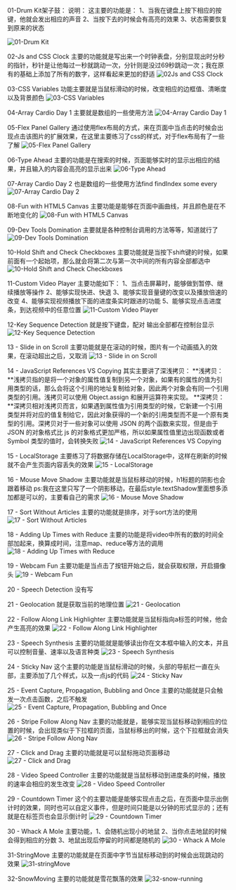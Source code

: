 ﻿
01-Drum Kit架子鼓：
说明：
这主要的功能是：
1、当我在键盘上按下相应的按键，他就会发出相应的声音
2、当按下去的时候会有高亮的效果
3、状态需要恢复到原来的状态

![01-Drum Kit](https://user-images.githubusercontent.com/95153004/167292561-b7f3a933-30d4-401b-9c07-cb38c82094b9.png)


02-Js and CSS Clock
主要的功能就是写出来一个时钟表盘，分别显现出时分秒的指针，秒针是让他每过一秒就跳动一次，分针则是没过69秒跳动一次；我在原有的基础上添加了所有的数字，这样看起来更加的舒适
![02Js and CSS Clock](https://user-images.githubusercontent.com/95153004/167292578-44bb96b3-0f75-4a0d-920b-05a6b9395c4e.png)


03-CSS Variables
功能主要就是当鼠标滑动的时候，改变相应的边框值、清晰度以及背景颜色
![03-CSS Variables](https://user-images.githubusercontent.com/95153004/167292585-72fb0621-b9e4-4d9b-8d74-b4419d632b19.png)


04-Array Cardio Day 1
主要就是数组的一些使用方法
![04-Array Cardio Day 1](https://user-images.githubusercontent.com/95153004/167292589-a9004dc4-78c6-4ef8-b78d-000e1a68a60e.png)


05-Flex Panel Gallery
通过使用flex布局的方式，来在页面中当点击的时候会出现点击该图片的扩展效果，在这里主要练习了css的样式，对于flex布局有了一些了解
![05-Flex Panel Gallery](https://user-images.githubusercontent.com/95153004/167292592-e5eb0fde-1c18-4629-ba55-efcad386ef75.png)


06-Type Ahead
主要的功能是在搜索的时候，页面能够实时的显示出相应的结果，并且输入的内容会高亮的显示出来
![06-Type Ahead](https://user-images.githubusercontent.com/95153004/167292595-2c35f4b6-d366-4930-abbe-3fc5744fce89.png)


07-Array Cardio Day 2
也是数组的一些使用方法find findIndex some every
![07-Array Cardio Day 2](https://user-images.githubusercontent.com/95153004/167292601-b821cf12-77ba-4386-9481-4b8725594060.png)


08-Fun with HTML5 Canvas
主要功能是能够在页面中画曲线，并且颜色是在不断地变化的
![08-Fun with HTML5 Canvas](https://user-images.githubusercontent.com/95153004/167292607-0259a8b6-d3d6-4b2e-b505-58ebf3db580b.png)


09-Dev Tools Domination
主要就是各种控制台调用的方法等等，知道就行了
![09-Dev Tools Domination](https://user-images.githubusercontent.com/95153004/167292608-6deabc45-eb66-4e24-aaf0-839412df7cb0.png)


10-Hold Shift and Check Checkboxes
主要功能就是当按下shift键的时候，如果前面有一个起始项，那么就会将第二次与第一次中间的所有内容全部都选中
![10-Hold Shift and Check Checkboxes](https://user-images.githubusercontent.com/95153004/167292611-c1ac2093-b7f7-4cf0-a73c-f4c11dd7cc37.png)


11-Custom Video Player
主要功能如下：
1、当点击屏幕时，能够做到暂停、继续播放等操作
2、能够实现快进、快退
3、能够实现音量键的改变以及播放倍速的改变
4、能够实现视频播放下面的进度条实时跟进的功能
5、能够实现点击进度条，到达视频中的任意位置
![11-Custom Video Player](https://user-images.githubusercontent.com/95153004/167292616-0bb6edbd-6ffa-4e04-991b-3b97d4e0ca1c.png)


12-Key Sequence Detection
就是按下键盘，配对 输出全部都在控制台显示
![12-Key Sequence Detection](https://user-images.githubusercontent.com/95153004/167292621-8d9381a4-45bc-4062-894f-caed0b013969.png)


13 - Slide in on Scroll
主要功能就是在滚动的时候，图片有一个动画插入的效果，在滚动超出之后，又取消
![13 - Slide in on Scroll](https://user-images.githubusercontent.com/95153004/167292627-bc44b2b9-7378-4ef8-bc0c-8615a2aefdea.png)


14 - JavaScript References VS Copying
其实主要讲了深浅拷贝：
**浅拷贝：**浅拷贝指的是将一个对象的属性值复制到另一个对象，如果有的属性的值为引用类型的话，那么会将这个引用的地址复制给对象，因此两个对象会有同一个引用类型的引用。浅拷贝可以使用 Object.assign 和展开运算符来实现。
**深拷贝：**深拷贝相对浅拷贝而言，如果遇到属性值为引用类型的时候，它新建一个引用类型并将对应的值复制给它，因此对象获得的一个新的引用类型而不是一个原有类型的引用。深拷贝对于一些对象可以使用 JSON 的两个函数来实现，但是由于 JSON 的对象格式比 js 的对象格式更加严格，所以如果属性值里边出现函数或者 Symbol 类型的值时，会转换失败
![14 - JavaScript References VS Copying](https://user-images.githubusercontent.com/95153004/167292634-819c8de4-2ef1-48cb-977c-1f188159be29.png)


15 - LocalStorage
主要练习了将数据存储在LocalStorage中，这样在刷新的时候就不会产生页面内容丢失的效果
![15 - LocalStorage](https://user-images.githubusercontent.com/95153004/167292642-936a0f65-53a3-4f18-8fb1-a4a291648283.png)


16 - Mouse Move Shadow
主要功能就是当鼠标移动的时候，h1标题的阴影也会跟着移动  ps:我在这里只写了一个阴影移动，在最后style.textShadow里面想多添加都是可以的，主要看自己的需求
![16 - Mouse Move Shadow](https://user-images.githubusercontent.com/95153004/167292660-64bd05a0-4dfb-40a9-92bb-78908101644e.png)


17 - Sort Without Articles
主要的功能就是排序，对于sort方法的使用
![17 - Sort Without Articles](https://user-images.githubusercontent.com/95153004/167292665-34abed89-247a-4828-b9b4-3108e2d9d8a0.png)


18 - Adding Up Times with Reduce
主要的功能是将video中所有的数的时间全部加起来，换算成时间，注意map、reduce等方法的调用
![18 - Adding Up Times with Reduce](https://user-images.githubusercontent.com/95153004/167292668-fbc164ab-3190-41c4-872c-654a29d77f2e.png)


19 - Webcam Fun
主要功能是当点击了按钮开始之后，就会获取权限，开启摄像头
![19 - Webcam Fun](https://user-images.githubusercontent.com/95153004/167292673-2cd23341-3717-4ef0-a2b1-0e7322cbefed.png)


20 - Speech Detection
没有写

21 - Geolocation
就是获取当前的地理位置
![21 - Geolocation](https://user-images.githubusercontent.com/95153004/167292678-dd7e0362-c0b3-45e1-a305-7ceb6f1336bb.png)


22 - Follow Along Link Highlighter
主要功能就是当鼠标指向a标签的时候，他会产生高亮的效果
![22 - Follow Along Link Highlighter](https://user-images.githubusercontent.com/95153004/167292690-172e297f-a108-48a2-bfd0-52012f9568c6.png)


23 - Speech Synthesis
主要的功能就是能够读出你在文本框中输入的文本，并且可以控制音量、速率以及语言种类
![23 - Speech Synthesis](https://user-images.githubusercontent.com/95153004/167292695-44af852f-8666-4aa3-b9f5-7ee6ebb7ab7d.png)


24 - Sticky Nav
这个主要的功能是当鼠标滑动的时候，头部的导航栏一直在头部，主要添加了几个样式，以及一点js的代码
![24 - Sticky Nav](https://user-images.githubusercontent.com/95153004/167292708-79a790fa-4033-4daa-8d5f-923b862e6fe9.png)


25 - Event Capture, Propagation, Bubbling and Once
主要的功能就是只会触发一次点击函数，之后不触发
![25 - Event Capture, Propagation, Bubbling and Once](https://user-images.githubusercontent.com/95153004/167292712-679e1b3d-da3b-46f4-a837-0c79754f98f2.png)


26 - Stripe Follow Along Nav
主要的功能就是，能够实现当鼠标移动到相应的位置的时候，会出现类似于下拉框的页面，当鼠标移出的时候，这个下拉框就会消失
![26 - Stripe Follow Along Nav](https://user-images.githubusercontent.com/95153004/167292720-ceade9da-df23-4889-9255-1b278dc08fa8.png)


27 - Click and Drag
主要的功能就是可以鼠标拖动页面移动
![27 - Click and Drag](https://user-images.githubusercontent.com/95153004/167292726-05f1d5a1-cc40-4474-a9b9-59ff172cc82c.png)


28 - Video Speed Controller
主要的功能就是当鼠标移动到进度条的时候，播放的速率会相应的发生改变
![28 - Video Speed Controller](https://user-images.githubusercontent.com/95153004/167292739-ae78e6f3-b5a1-4b38-90c8-5cadc18a3aab.png)


29 - Countdown Timer
这个的主要功能是能够实现点击之后，在页面中显示出倒计时的效果，同时也可以自定义事件，但是时间只能是以分钟的形式显示的；还有就是在标签页也会显示倒计时
![29 - Countdown Timer](https://user-images.githubusercontent.com/95153004/167292747-6ec3af6c-0bfc-45c6-a72b-69110d65920f.png)


30 - Whack A Mole
主要功能，1、会随机出现小的地鼠
2、当你点击地鼠的时候会得到相应的分数
3、地鼠出现后停留的时间都是随机的
![30 - Whack A Mole](https://user-images.githubusercontent.com/95153004/167292751-20200ae1-53ad-4b77-9308-c3881f47e913.png)


31-StringMove
主要的功能就是在页面中字节当鼠标移动到的时候会出现跳动的效果
![31-stringMove](https://user-images.githubusercontent.com/95153004/167292758-43c36e0b-5973-4dc1-a164-4e8e4e526077.png)

32-SnowMoving
主要的功能就是雪花飘落的效果
![32-snow-running](https://user-images.githubusercontent.com/95153004/167292766-15ad8803-0825-4d9e-b57c-0b8dcc20137b.png)

